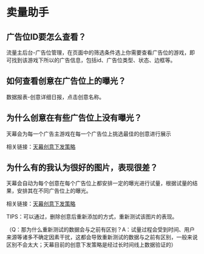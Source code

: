 # 卖量助手

## 广告位ID要怎么查看？

流量主后台-广告位管理，在页面中的筛选条件选上你需要查看广告位的游戏，即可找到该游戏下所以的广告信息，包括id、广告位类型、状态、边框等。

## 如何查看创意在广告位上的曝光？

数据报表-创意详细日报，点击创意名称。

## 为什么创意在有些广告位上没有曝光？

天幕会为每一个广告主游戏在每一个广告位上挑选最佳的创意进行展示

相关链接：[天幕创意下发策略](../selling/creative-strategy.md)

## 为什么有的我认为很好的图片，表现很差？

天幕会自动为每个创意在每个广告位上都安排一定的曝光进行试量，根据试量的结果，安排其在不同广告位上的曝光。

相关链接：[天幕创意下发策略](../selling/creative-strategy.md)

TIPS：可以通过，删除创意后重新添加的方式，重新测试该图片的表现。

（Q：那为什么重新测试的数据会与之前有区别？A：试量过程会受到时间、用户来源等诸多不确定因素干扰，这都会导致重新测试的数据与之前有区别，一般来说区别不会太大；天幕目前的创意下发策略是经过长时间线上数据验证的）



